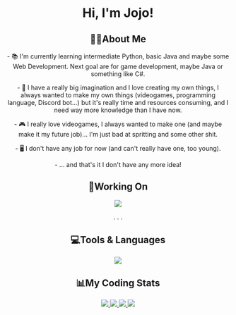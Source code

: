 <h1 align="center"> Hi, I'm Jojo! </h1>

<div align="center">
<h2>👋🏻About Me</h2>
  <p>- 📚 I'm currently learning intermediate Python, basic Java and maybe some Web Development. Next goal are for game development, maybe Java or something like C#. </p>

  <p>- 🎨 I have a really big imagination and I love creating my own things, I always wanted to make my own things (videogames, programming language, Discord bot...) but it's really time and resources consuming, and I need way more knowledge than I have now.</p>

  <p>- 🎮 I really love videogames, I always wanted to make one (and maybe make it my future job)... I'm just bad at spritting and some other shit. </p>

  <p>- 🖥️ I don't have any job for now (and can't really have one, too young). </p>

  <p>- ... and that's it I don't have any more idea! </p>

<h2>📝Working On</h2>
  <a href="https://github.com/FredyJabe/aeyama">
    <img src="https://github-readme-stats.vercel.app/api/pin/?username=fredyjabe&repo=aeyama&show_owner=true&theme=transparent">
  </a>

  <p> . . . </p>

<h2>💻Tools & Languages</h2>
  <a href="https://skillicons.dev">
    <img src="https://skillicons.dev/icons?i=vscode,github,git,discord,bots,python,java"/>
  </a>

<h2>📊My Coding Stats</h2>
  <a href="https://github.com/JojoFR1/">
    <img src="https://github-readme-stats.vercel.app/api?username=jojofr1&show_icons=true&include_all_commits=true&theme=transparent" />
  </a>
  <a href="https://github.com/JojoFR1">
    <img src="https://github-readme-stats.vercel.app/api/top-langs/?username=jojofr1&theme=transparent" />
  </a>
  <a href="https://wakatime.com/@JojoFR1">
    <img src="https://github-readme-stats.vercel.app/api/wakatime?username=@jojofr1&layout=compact&theme=transparent" />
  </a>
  <a href="https://github.com/JojoFR1">
    <img src="https://streak-stats.demolab.com?user=jojofr1&theme=tokyonight_duo&date_format=j%20M%5B%20Y%5D&currStreakNum=FFFFFF&sideNums=FFFFFF&currStreakLabel=FFFFFF">
  </a>

